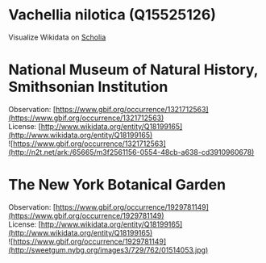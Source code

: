 
Vachellia nilotica (Q15525126)
==============================
  
Visualize Wikidata on [Scholia](https://scholia.toolforge.org/taxon/Q15525126)
# National Museum of Natural History, Smithsonian Institution
  
Observation: [https://www.gbif.org/occurrence/1321712563](https://www.gbif.org/occurrence/1321712563)  
License: [http://www.wikidata.org/entity/Q18199165](http://www.wikidata.org/entity/Q18199165)  
![https://www.gbif.org/occurrence/1321712563](http://n2t.net/ark:/65665/m3f2561156-0554-48cb-a638-cd3910960678)
# The New York Botanical Garden
  
Observation: [https://www.gbif.org/occurrence/1929781149](https://www.gbif.org/occurrence/1929781149)  
License: [http://www.wikidata.org/entity/Q18199165](http://www.wikidata.org/entity/Q18199165)  
![https://www.gbif.org/occurrence/1929781149](http://sweetgum.nybg.org/images3/729/762/01514053.jpg)